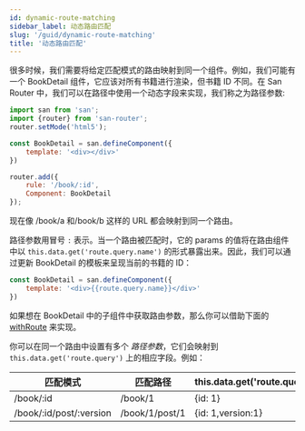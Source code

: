 ```yaml
---
id: dynamic-route-matching
sidebar_label: 动态路由匹配
slug: '/guid/dynamic-route-matching'
title: '动态路由匹配'
---
```



很多时候，我们需要将给定匹配模式的路由映射到同一个组件。例如，我们可能有一个 BookDetail 组件，它应该对所有书籍进行渲染，但书籍 ID 不同。在 San Router 中，我们可以在路径中使用一个动态字段来实现，我们称之为路径参数:

```javascript
import san from 'san';
import {router} from 'san-router';
router.setMode('html5');

const BookDetail = san.defineComponent({
  	template: '<div></div>'
})

router.add({
    rule: '/book/:id',
    Component: BookDetail
});
```

现在像 /book/a  和/book/b 这样的 URL 都会映射到同一个路由。

路径参数用冒号 `:` 表示。当一个路由被匹配时，它的 params 的值将在路由组件中以 `this.data.get('route.query.name')` 的形式暴露出来。因此，我们可以通过更新 BookDetail 的模板来呈现当前的书籍的 ID：

```javascript
const BookDetail = san.defineComponent({
  	template: '<div>{{route.query.name}}</div>'
})
```

如果想在 BookDetail 中的子组件中获取路由参数，那么你可以借助下面的 [withRoute](/san-router/docs/guid/nested-routes) 来实现。

你可以在同一个路由中设置有多个 *路径参数*，它们会映射到 `this.data.get('route.query')` 上的相应字段。例如：

| 匹配模式                | 匹配路径       | this.data.get('route.query') |
| ----------------------- | -------------- | ---------------------------- |
| /book/:id               | /book/1        | {id: 1}                      |
| /book/:id/post/:version | /book/1/post/1 | {id: 1,version:1}            |

